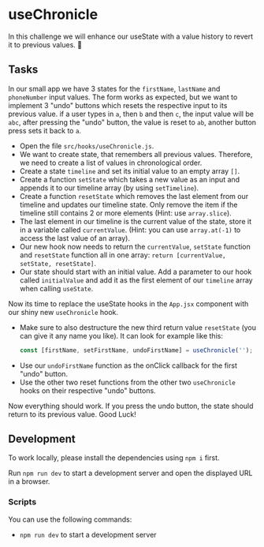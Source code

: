 # useChronicle

In this challenge we will enhance our useState with a value history to revert it to previous values. 🤯

## Tasks

In our small app we have 3 states for the `firstName`, `lastName` and `phoneNumber` input values. The form works as expected, but we want to implement 3 "undo" buttons which resets the respective input to its previous value. if a user types in `a`, then `b` and then `c`, the input value will be `abc`, after pressing the "undo" button, the value is reset to `ab`, another button press sets it back to `a`. 

- Open the file `src/hooks/useChronicle.js`.
- We want to create state, that remembers all previous values. Therefore, we need to create a list of values in chronological order. 
- Create a state `timeline` and set its initial value to an empty array `[]`.
- Create a function `setState` which takes a new value as an input and appends it to our timeline array (by using `setTimeline`).
- Create a function `resetState` which removes the last element from our timeline and updates our timeline state. Only remove the item if the timeline still contains 2 or more elements (Hint: use `array.slice`). 
- The last element in our timeline is the current value of the state, store it in a variable called `currentValue`. (Hint: you can use `array.at(-1)` to access the last value of an array).
- Our new hook now needs to return the `currentValue`, `setState` function and `resetState` function all in one array: `return [currentValue, setState, resetState]`.
- Our state should start with an initial value. Add a parameter to our hook called `initialValue` and add it as the first element of our `timeline` array when calling `useState`.
  
Now its time to replace the useState hooks in the `App.jsx` component with our shiny new `useChronicle` hook. 

- Make sure to also destructure the new third return value `resetState` (you can give it any name you like). It can look for example like this: 
  ```js
  const [firstName, setFirstName, undoFirstName] = useChronicle('');
  ```
- Use our `undoFirstName` function as the onClick callback for the first "undo" button.
- Use the other two reset functions from the other two `useChronicle` hooks on their respective "undo" buttons.

Now everything should work. If you press the undo button, the state should return to its previous value. Good Luck!


## Development

To work locally, please install the dependencies using `npm i` first.

Run `npm run dev` to start a development server and open the displayed URL in a browser.

### Scripts

You can use the following commands:

- `npm run dev` to start a development server
